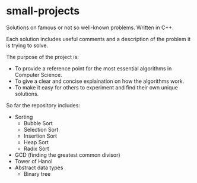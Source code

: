 # small-projects
Solutions on famous or not so well-known problems. Written in C++.

Each solution includes useful comments and a description of the problem it is trying to solve.

The purpose of the project is:
- To provide a reference point for the most essential algorithms in Computer Science.
- To give a clear and concise explaination on how the algorithms work.
- To make it easy for others to experiment and find their own unique solutions.

So far the repository includes:
- Sorting
  - Bubble Sort
  - Selection Sort
  - Insertion Sort
  - Heap Sort
  - Radix Sort
- GCD (finding the greatest common divisor)
- Tower of Hanoi
- Abstract data types
  - Binary tree
